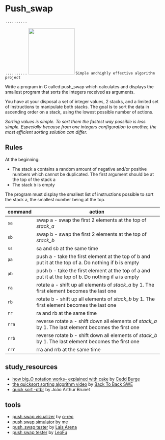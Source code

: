 # Push_swap
 ``..........``
 <div>
  
 ``..........``
<img src="https://user-images.githubusercontent.com/18141491/213192271-8ef6cde7-4b00-4f05-aebc-24316cdfac62.png"  style="width:150px; height:150px;">  ``Simple andhighly effective algorithm project``



Write a program in C called push_swap which calculates and displays the smallest program that sorts the integers received as arguments.<br />

You have at your disposal a set of integer values, 2 stacks, and a limited set of instructions to manipulate both stacks. The goal is to sort the data in ascending order on a stack, using the lowest possible number of actions.<br />

*Sorting values is simple. To sort them the fastest way possible is less simple. Especially because from one integers configuration to another, the most efficient sorting solution can differ.*

## Rules

At the beginning:
* The stack a contains a random amount of negative and/or positive numbers which cannot be duplicated. The first argument should be at the top of the stack a
* The stack b is empty

The program must display the smallest list of instructions possible to sort the stack a, the smallest number being at the top. <br />

command  | action |
---|------|
`sa` | swap a - swap the first 2 elements at the top of *stack_a*					|
`sb` | swap b - swap the first 2 elements at the top of *stack_b*	|
`ss` | sa and sb at the same time |
`pa` | push a - take the first element at the top of b and put it at the top of a. Do nothing if b is empty|
`pb` | push b - take the first element at the top of a and put it at the top of b. Do nothing if a is empty |
`ra` | rotate a - shift up all elements of *stack_a* by 1. The first element becomes the last one			|
`rb` | rotate b - shift up all elements of *stack_b* by 1. The first element becomes the last one 		|
`rr` | ra and rb at the same time			|
`rra` |  reverse rotate a - shift down all elements of *stack_a* by 1. The last element becomes the first one	|
`rrb` |  reverse rotate b - shift down all elements of *stack_b* by 1. The last element becomes the first one	|
`rrr` | rra and rrb at the same time		|

## study_resources

* [how big_O notation works– explained with cake](https://www.freecodecamp.org/news/big-o-notation/) by [Cedd Burge](https://www.freecodecamp.org/news/author/cedd/)
* [the quicksort sorting algorithm video](https://www.youtube.com/watch?v=uXBnyYuwPe8) by [Back To Back SWE](https://www.youtube.com/channel/UCmJz2DV1a3yfgrR7GqRtUUA)
* [quick sort -ptbr](https://joaoarthurbm.github.io/eda/posts/quick-sort/) by João Arthur Brunet

## tools
* [push swap visualizer](https://github.com/o-reo/push_swap_visualizer) by [o-reo](https://github.com/o-reo)
* [push swap simulator](https://phemsi-a.itch.io/push-swap) by me
* [push_swap tester](https://github.com/laisarena/push_swap_tester) by [Lais Arena](https://github.com/laisarena)
* [push swap tester](https://github.com/LeoFu9487/push_swap_tester) by [LeoFu](https://github.com/LeoFu9487)
